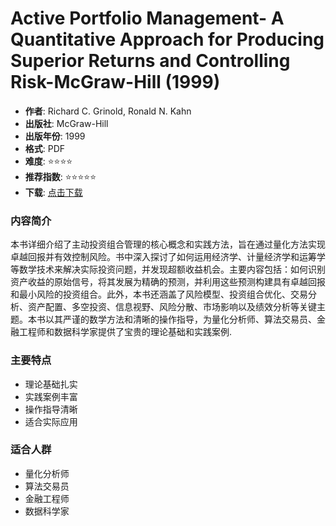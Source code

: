 # Active Portfolio Management- A Quantitative Approach for Producing Superior Returns and Controlling Risk-McGraw-Hill (1999)

- **作者**: Richard C. Grinold, Ronald N. Kahn
- **出版社**: McGraw-Hill
- **出版年份**: 1999
- **格式**: PDF
- **难度**: ⭐⭐⭐⭐
- **推荐指数**: ⭐⭐⭐⭐⭐
- **下载**: [点击下载](https://github.com/LLMQuant/asset/blob/main/Active%20Portfolio%20Management_%20A%20Quantitative%20Approach%20for%20Producing%20Superior%20Returns%20and%20Controlling%20Risk-McGraw-Hill%20(1999).pdf)

### 内容简介

本书详细介绍了主动投资组合管理的核心概念和实践方法，旨在通过量化方法实现卓越回报并有效控制风险。书中深入探讨了如何运用经济学、计量经济学和运筹学等数学技术来解决实际投资问题，并发现超额收益机会。主要内容包括：如何识别资产收益的原始信号，将其发展为精确的预测，并利用这些预测构建具有卓越回报和最小风险的投资组合。此外，本书还涵盖了风险模型、投资组合优化、交易分析、资产配置、多空投资、信息视野、风险分散、市场影响以及绩效分析等关键主题。本书以其严谨的数学方法和清晰的操作指导，为量化分析师、算法交易员、金融工程师和数据科学家提供了宝贵的理论基础和实践案例.

### 主要特点

- 理论基础扎实
- 实践案例丰富
- 操作指导清晰
- 适合实际应用

### 适合人群

- 量化分析师
- 算法交易员
- 金融工程师
- 数据科学家